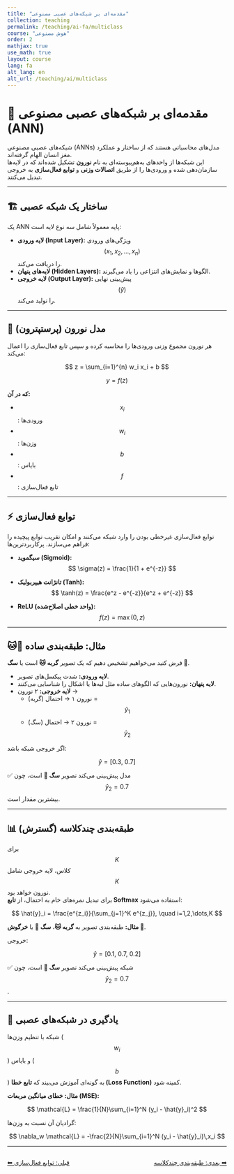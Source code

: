 ```yaml
---
title: "مقدمه‌ای بر شبکه‌های عصبی مصنوعی"
collection: teaching
permalink: /teaching/ai-fa/multiclass
course: "هوش مصنوعی"
order: 2
mathjax: true
use_math: true
layout: course
lang: fa
alt_lang: en
alt_url: /teaching/ai/multiclass
---
```


# 📘 مقدمه‌ای بر شبکه‌های عصبی مصنوعی (ANN)

شبکه‌های عصبی مصنوعی (ANNs) مدل‌های محاسباتی هستند که از ساختار و عملکرد مغز انسان الهام گرفته‌اند.  
این شبکه‌ها از واحدهای به‌هم‌پیوسته‌ای به نام **نورون** تشکیل شده‌اند که در لایه‌ها سازمان‌دهی شده و ورودی‌ها را از طریق **اتصالات وزنی** و **توابع فعال‌سازی** به خروجی تبدیل می‌کنند.  

---

## 🏗 ساختار یک شبکه عصبی

یک ANN پایه معمولاً شامل سه نوع لایه است:  

- **لایه ورودی (Input Layer):** ویژگی‌های ورودی $$(x_1, x_2, \dots, x_n)$$ را دریافت می‌کند.  
- **لایه‌های پنهان (Hidden Layers):** الگوها و نمایش‌های انتزاعی را یاد می‌گیرند.  
- **لایه خروجی (Output Layer):** پیش‌بینی نهایی $$(\hat{y})$$ را تولید می‌کند.  

---

## 🔢 مدل نورون (پرستپترون)

هر نورون مجموع وزنی ورودی‌ها را محاسبه کرده و سپس تابع فعال‌سازی را اعمال می‌کند:  

$$
z = \sum_{i=1}^{n} w_i x_i + b
$$

$$
y = f(z)
$$

**که در آن:**  
- $$x_i$$: ورودی‌ها  
- $$w_i$$: وزن‌ها  
- $$b$$: بایاس  
- $$f$$: تابع فعال‌سازی  

---

## ⚡ توابع فعال‌سازی

توابع فعال‌سازی غیرخطی بودن را وارد شبکه می‌کنند و امکان تقریب توابع پیچیده را فراهم می‌سازند. پرکاربردترین‌ها:  

- **سیگموید (Sigmoid):**  
  $$
  \sigma(z) = \frac{1}{1 + e^{-z}}
  $$

- **تانژانت هیپربولیک (Tanh):**  
  $$
  \tanh(z) = \frac{e^z - e^{-z}}{e^z + e^{-z}}
  $$

- **ReLU (واحد خطی اصلاح‌شده):**  
  $$
  f(z) = \max(0, z)
  $$

---

## 🐱🐶 مثال: طبقه‌بندی ساده

فرض کنید می‌خواهیم تشخیص دهیم که یک تصویر **گربه 🐱** است یا **سگ 🐶**.  

- **لایه ورودی:** شدت پیکسل‌های تصویر.  
- **لایه پنهان:** نورون‌هایی که الگوهای ساده مثل لبه‌ها یا اشکال را شناسایی می‌کنند.  
- **لایه خروجی:** ۲ نورون →  
  - نورون ۱ → احتمال (گربه) = $$\hat{y}_1$$  
  - نورون ۲ → احتمال (سگ) = $$\hat{y}_2$$  

اگر خروجی شبکه باشد:  

$$
\hat{y} = [0.3, \ 0.7]
$$

✅ مدل پیش‌بینی می‌کند تصویر **سگ 🐶** است، چون $$\hat{y}_2 = 0.7$$ بیشترین مقدار است.  

---

## 📊 طبقه‌بندی چندکلاسه (گسترش)

برای $$K$$ کلاس، لایه خروجی شامل $$K$$ نورون خواهد بود.  
برای تبدیل نمره‌های خام به احتمال، از **تابع Softmax** استفاده می‌شود:  

$$
\hat{y}_i = \frac{e^{z_i}}{\sum_{j=1}^K e^{z_j}}, \quad i=1,2,\dots,K
$$

**مثال:** طبقه‌بندی تصویر به **گربه 🐱**، **سگ 🐶** یا **خرگوش 🐰**.  

خروجی:  

$$
\hat{y} = [0.1, \ 0.7, \ 0.2]
$$

✅ شبکه پیش‌بینی می‌کند تصویر **سگ 🐶** است، چون $$\hat{y}_2 = 0.7$$.  

---

## 🔧 یادگیری در شبکه‌های عصبی

شبکه با تنظیم وزن‌ها ($$w_i$$) و بایاس ($$b$$) به گونه‌ای آموزش می‌بیند که **تابع خطا (Loss Function)** کمینه شود.  

**مثال: خطای میانگین مربعات (MSE):**  

$$
\mathcal{L} = \frac{1}{N}\sum_{i=1}^N (y_i - \hat{y}_i)^2
$$

گرادیان آن نسبت به وزن‌ها:  

$$
\nabla_w \mathcal{L} = -\frac{2}{N}\sum_{i=1}^N (y_i - \hat{y}_i)\,x_i
$$

---

<div class="lesson-nav" style="display:flex; justify-content:space-between; margin-top:2em;">
  <a class="btn btn--inverse" href="{{ '/teaching/ai/activation-functions-fa' | relative_url }}">⬅︎ قبلی: توابع فعال‌سازی </a>
  <a class="btn btn--primary" href="{{ '/teaching/ai/multi-class-fa' | relative_url }}">بعدی: طبقه‌بندی چندکلاسه ➡︎</a>
</div>
